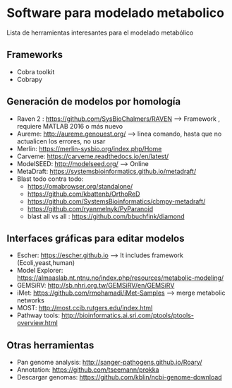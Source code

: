 # Software para modelado metabolico
Lista de herramientas interesantes para el modelado metabólico


## Frameworks
- Cobra toolkit 
- Cobrapy

## Generación de modelos por homología
  - Raven 2 : https://github.com/SysBioChalmers/RAVEN --> Framework , requiere MATLAB 2016 o más nuevo
  - Aureme: http://aureme.genouest.org/ --> linea comando, hasta que no actualicen los errores, no usar
  - Merlin: https://merlin-sysbio.org/index.php/Home
  - Carveme: https://carveme.readthedocs.io/en/latest/
  - ModelSEED: http://modelseed.org/ --> Online
  - MetaDraft: https://systemsbioinformatics.github.io/metadraft/
  - Blast todo contra todo:
    - https://omabrowser.org/standalone/
    - https://github.com/kbattenb/OrthoReD
    - https://github.com/SystemsBioinformatics/cbmpy-metadraft/
    - https://github.com/ryanmelnyk/PyParanoid
    - blast all vs all : https://github.com/bbuchfink/diamond

## Interfaces gráficas para editar modelos
- Escher: https://escher.github.io --> It includes framework (Ecoli,yeast,human)
- Model Explorer: https://almaaslab.nt.ntnu.no/index.php/resources/metabolic-modeling/
- GEMSiRV: http://sb.nhri.org.tw/GEMSiRV/en/GEMSiRV
- iMet: https://github.com/rmohamadi/iMet-Samples --> merge metabolic networks
- MOST: http://most.ccib.rutgers.edu/index.html
- Pathway tools: http://bioinformatics.ai.sri.com/ptools/ptools-overview.html

    
## Otras herramientas
- Pan genome analysis: http://sanger-pathogens.github.io/Roary/
- Annotation: https://github.com/tseemann/prokka
- Descargar genomas: https://github.com/kblin/ncbi-genome-download

